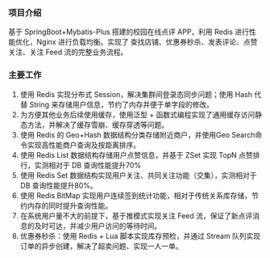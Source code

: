 ### 项目介绍
基于 SpringBoot+Mybatis-Plus 搭建的校园在线点评 APP，利用 Redis 进行性能优化，Nginx 进行负载均衡。实现了
查找店铺、优惠券秒杀、发表评论、点赞关注、关注 Feed 流的完整业务流程。

### 主要工作

1. 使用 Redis 实现分布式 Session，解决集群间登录态同步问题；使用 Hash 代替 String 来存储用户信息，节约了内存并便于单字段的修改。
2. 为方便其他业务后续使用缓存，使用泛型 + 函数式编程实现了通用缓存访问静态方法，并解决了缓存雪崩、缓存穿透等问题。
3. 使用 Redis 的 Geo+Hash 数据结构分类存储附近商户，并使用Geo Search命令实现高性能商户查询及按距离排序。
4. 使用 Redis List 数据结构存储用户点赞信息，并基于 ZSet 实现 TopN 点赞排行，实测相对于 DB 查询性能提升70%
5. 使用 Redis Set 数据结构实现用户关注、共同关注功能（交集），实测相对于 DB 查询性能提升80%。
6. 使用 Redis BitMap 实现用户连续签到统计功能，相对于传统关系库存储，节约内存的同时提升查询性能。
7. 在系统用户量不大的前提下，基于推模式实现关注 Feed 流，保证了新点评消息的及时可达，并减少用户访问的等待时间。
8. 优惠券秒杀：使用 Redis + Lua 脚本实现库存预检，并通过 Stream 队列实现订单的异步创建，解决了超卖问题、实现一人一单。
